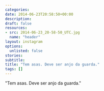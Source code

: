 ```yaml
---
categories:
date: 2014-06-23T20:58:50+00:00
description:
draft: false
resources:
- src: 2014-06-23_20-58-50_UTC.jpg
  name: "header"
layout: instagram
options:
  unlisted: false
stories:
subtitle:
title: "Tem asas. Deve ser anjo da guarda."
tags: []
---
```


"Tem asas. Deve ser anjo da guarda."
